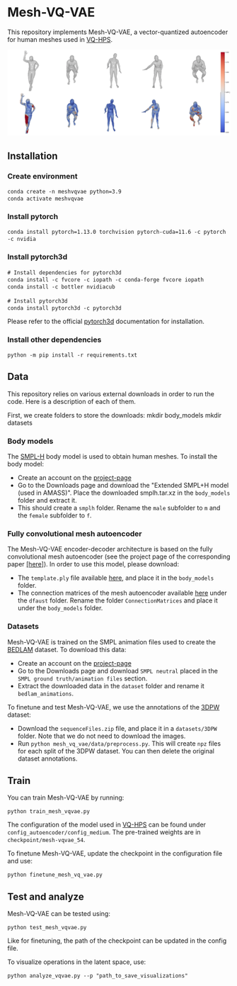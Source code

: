 # Mesh-VQ-VAE

This repository implements Mesh-VQ-VAE, a vector-quantized autoencoder for human meshes used in [VQ-HPS](https://g-fiche.github.io/research-pages/vqhps/).

![Mesh-VQ-VAE](images/reconstruction.png)

## Installation

### Create environment

    conda create -n meshvqvae python=3.9
    conda activate meshvqvae


### Install pytorch

    conda install pytorch=1.13.0 torchvision pytorch-cuda=11.6 -c pytorch -c nvidia


### Install pytorch3d

    # Install dependencies for pytorch3d
    conda install -c fvcore -c iopath -c conda-forge fvcore iopath
    conda install -c bottler nvidiacub

    # Install pytorch3d
    conda install pytorch3d -c pytorch3d

Please refer to the official [pytorch3d](https://github.com/facebookresearch/pytorch3d/blob/main/INSTALL.md) documentation for installation.

### Install other dependencies

    python -m pip install -r requirements.txt


## Data

This repository relies on various external downloads in order to run the code. Here is a description of each of them.

First, we create folders to store the downloads:
    mkdir body_models
    mkdir datasets

### Body models

The [SMPL-H](https://mano.is.tue.mpg.de/index.html) body model is used to obtain human meshes. To install the body model:
- Create an account on the [project-page](https://mano.is.tue.mpg.de/index.html)
- Go to the Downloads page and download the "Extended SMPL+H model (used in AMASS)". Place the downloaded smplh.tar.xz in the ```body_models``` folder and extract it.
- This should create a ```smplh``` folder. Rename the ```male``` subfolder to ```m``` and the ```female``` subfolder to ```f```.

### Fully convolutional mesh autoencoder

The Mesh-VQ-VAE encoder-decoder architecture is based on the fully convolutional mesh autoencoder (see the project page of the corresponding paper [[here]](https://zhouyisjtu.github.io/project_vcmeshcnn/vcmeshcnn.html)). In order to use this model, please download:
- The ```template.ply``` file available [here](https://github.com/papagina/MeshConvolution/tree/master/data/DFAUST), and place it in the ```body_models``` folder.
- The connection matrices of the mesh autoencoder available [here](https://github.com/papagina/MeshConvolution/tree/master/train/0223_GraphAE27_compare/connections) under the ```dfaust``` folder. Rename the folder ```ConnectionMatrices``` and place it under the ```body_models``` folder.

### Datasets

Mesh-VQ-VAE is trained on the SMPL animation files used to create the [BEDLAM](https://bedlam.is.tue.mpg.de/index.html) dataset. To download this data:
- Create an account on the [project-page](https://bedlam.is.tue.mpg.de/index.html)
- Go to the Downloads page and download ```SMPL neutral``` placed in the ```SMPL ground truth/animation files``` section.
- Extract the downloaded data in the ```dataset``` folder and rename it ```bedlam_animations```.

To finetune and test Mesh-VQ-VAE, we use the annotations of the [3DPW](https://virtualhumans.mpi-inf.mpg.de/3DPW/) dataset:
- Download the ```sequenceFiles.zip``` file, and place it in a ```datasets/3DPW``` folder. Note that we do not need to download the images.
- Run ```python mesh_vq_vae/data/preprocess.py```. This will create ```npz``` files for each split of the 3DPW dataset. You can then delete the original dataset annotations.


## Train

You can train Mesh-VQ-VAE by running:

    python train_mesh_vqvae.py

The configuration of the model used in [VQ-HPS](https://g-fiche.github.io/research-pages/vqhps/) can be found under ```config_autoencoder/config_medium```. The pre-trained weights are in ```checkpoint/mesh-vqvae_54```.

To finetune Mesh-VQ-VAE, update the checkpoint in the configuration file and use:

    python finetune_mesh_vq_vae.py


## Test and analyze

Mesh-VQ-VAE can be tested using:

    python test_mesh_vqvae.py

Like for finetuning, the path of the checkpoint can be updated in the config file.

To visualize operations in the latent space, use:

    python analyze_vqvae.py --p "path_to_save_visualizations"